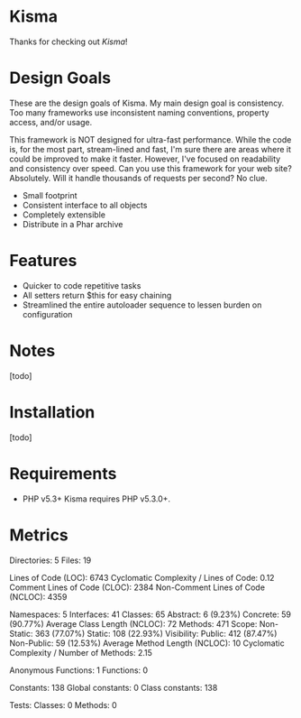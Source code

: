 Kisma
===============================
Thanks for checking out *Kisma*!

Design Goals
============

These are the design goals of Kisma. My main design goal is consistency. Too many frameworks use inconsistent naming conventions, property access, and/or usage.

This framework is NOT designed for ultra-fast performance. While the code is, for the most part, stream-lined and fast, I'm sure there are areas where it could be improved to make it faster. However, I've focused on readability and consistency over speed. Can you use this framework for your web site? Absolutely. Will it handle thousands of requests per second? No clue.

* Small footprint
* Consistent interface to all objects
* Completely extensible
* Distribute in a Phar archive

Features
========

* Quicker to code repetitive tasks
* All setters return $this for easy chaining
* Streamlined the entire autoloader sequence to lessen burden on configuration

Notes
=====
[todo]

Installation
============
[todo]

Requirements
============
* PHP v5.3+
 Kisma requires PHP v5.3.0+.

Metrics
=======

Directories:                                          5
Files:                                               19

Lines of Code (LOC):                               6743
  Cyclomatic Complexity / Lines of Code:           0.12
Comment Lines of Code (CLOC):                      2384
Non-Comment Lines of Code (NCLOC):                 4359

Namespaces:                                           5
Interfaces:                                          41
Classes:                                             65
  Abstract:                                           6 (9.23%)
  Concrete:                                          59 (90.77%)
  Average Class Length (NCLOC):                      72
Methods:                                            471
  Scope:
    Non-Static:                                     363 (77.07%)
    Static:                                         108 (22.93%)
  Visibility:
    Public:                                         412 (87.47%)
    Non-Public:                                      59 (12.53%)
  Average Method Length (NCLOC):                     10
  Cyclomatic Complexity / Number of Methods:       2.15

Anonymous Functions:                                  1
Functions:                                            0

Constants:                                          138
  Global constants:                                   0
  Class constants:                                  138

Tests:
  Classes:                                            0
  Methods:                                            0
